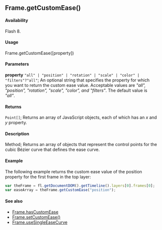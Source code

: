 ## Frame.getCustomEase()

#### Availability

Flash 8.

#### Usage

Frame.getCustomEase([property])

#### Parameters

**property** `"all" | "position" | "rotation" | "scale" | "color" | "filters"?"all"`; An optional string that specifies the property for which you want to return the custom ease value. Acceptable values are *"all", "position", "rotation", "scale", "color", and "filters"*. The default value is *"all"*.

#### Returns

`Point[]`; Returns an array of JavaScript objects, each of which has an *x* and *y* property.

#### Description

Method; Returns an array of objects that represent the control points for the cubic Bézier curve that defines the ease curve.

#### Example

The following example returns the custom ease value of the position property for the first frame in the top layer:

```javascript
var theFrame = fl.getDocumentDOM().getTimeline().layers[0].frames[0];
var easeArray = theFrame.getCustomEase("position");
```

#### See also

- [Frame.hasCustomEase](../Frame_object/Frame10.md)
- [Frame.setCustomEase()](../Frame_object/Frame24.md)
- [Frame.useSingleEaseCurve](../Frame_object/Frame40.md)
